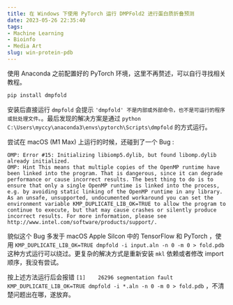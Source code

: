 ```yaml
---
title: 在 Windows 下使用 PyTorch 运行 DMPFold2 进行蛋白质折叠预测
date: 2023-05-26 22:35:40
tags: 
- Machine Learning
- Bioinfo
- Media Art
slug: win-protein-pdb
---
```



使用 Anaconda 之前配置好的 PyTorch 环境，这里不再赘述，可以自行寻找相关教程。

```sh
pip install dmpfold
```

安装后直接运行 `dmpfold` 会提示 `'dmpfold' 不是内部或外部命令，也不是可运行的程序或批处理文件。`。最后发现的解决方案是通过 `python C:\Users\myccy\anaconda3\envs\pytorch\Scripts\dmpfold` 的方式运行。

<!-- more -->

尝试在 macOS (M1 Max) 上运行的时候，还碰到了一个 Bug :

```
OMP: Error #15: Initializing libiomp5.dylib, but found libomp.dylib already initialized.
OMP: Hint This means that multiple copies of the OpenMP runtime have been linked into the program. That is dangerous, since it can degrade performance or cause incorrect results. The best thing to do is to ensure that only a single OpenMP runtime is linked into the process, e.g. by avoiding static linking of the OpenMP runtime in any library. As an unsafe, unsupported, undocumented workaround you can set the environment variable KMP_DUPLICATE_LIB_OK=TRUE to allow the program to continue to execute, but that may cause crashes or silently produce incorrect results. For more information, please see http://www.intel.com/software/products/support/.
```

貌似这个 Bug 多发于 macOS Apple Silcon 中的 TensorFlow 和 PyTorch ，使用 `KMP_DUPLICATE_LIB_OK=TRUE dmpfold -i input.aln -n 0 -m 0 > fold.pdb` 这种方式运行可以绕过。更复杂的解决方式是重新安装 `mkl` 依赖或者修改 import 顺序，我没有尝试。

按上述方法运行后会报错 `[1]    26296 segmentation fault  KMP_DUPLICATE_LIB_OK=TRUE dmpfold -i *.aln -n 0 -m 0 > fold.pdb` ，不清楚问题出在哪，遂放弃。
